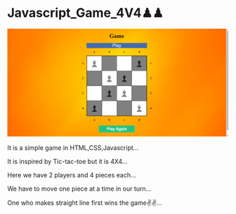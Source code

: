 # Javascript_Game_4V4♟♟

![GAME_IMAGE](./images/Game_4v4.png)

It is a simple game in HTML,CSS,Javascript...

It is inspired by Tic-tac-toe but it is 4X4...

Here we have 2 players and 4 pieces each...

We have to move one piece at a time in our turn...

One who makes straight line first wins the game✌✌...
